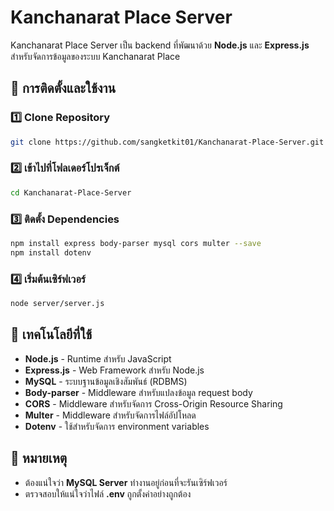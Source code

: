 # Kanchanarat Place Server

Kanchanarat Place Server เป็น backend ที่พัฒนาด้วย **Node.js** และ **Express.js** สำหรับจัดการข้อมูลของระบบ Kanchanarat Place

## 🚀 การติดตั้งและใช้งาน

### 1️⃣ **Clone Repository**
```sh
git clone https://github.com/sangketkit01/Kanchanarat-Place-Server.git
```

### 2️⃣ **เข้าไปที่โฟลเดอร์โปรเจ็กต์**
```sh
cd Kanchanarat-Place-Server
```

### 3️⃣ **ติดตั้ง Dependencies**
```sh
npm install express body-parser mysql cors multer --save
npm install dotenv
```

### 4️⃣ **เริ่มต้นเซิร์ฟเวอร์**
```sh
node server/server.js
```

## 🔧 เทคโนโลยีที่ใช้
- **Node.js** - Runtime สำหรับ JavaScript
- **Express.js** - Web Framework สำหรับ Node.js
- **MySQL** - ระบบฐานข้อมูลเชิงสัมพันธ์ (RDBMS)
- **Body-parser** - Middleware สำหรับแปลงข้อมูล request body
- **CORS** - Middleware สำหรับจัดการ Cross-Origin Resource Sharing
- **Multer** - Middleware สำหรับจัดการไฟล์อัปโหลด
- **Dotenv** - ใช้สำหรับจัดการ environment variables

## 📌 หมายเหตุ
- ต้องแน่ใจว่า **MySQL Server** ทำงานอยู่ก่อนที่จะรันเซิร์ฟเวอร์
- ตรวจสอบให้แน่ใจว่าไฟล์ **.env** ถูกตั้งค่าอย่างถูกต้อง


